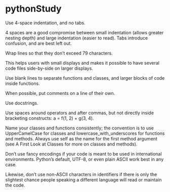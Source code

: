 # pythonStudy
 
Use 4-space indentation, and no tabs.

4 spaces are a good compromise between small indentation (allows greater nesting depth) and large indentation (easier to read). Tabs introduce confusion, and are best left out.

Wrap lines so that they don’t exceed 79 characters.

This helps users with small displays and makes it possible to have several code files side-by-side on larger displays.

Use blank lines to separate functions and classes, and larger blocks of code inside functions.

When possible, put comments on a line of their own.

Use docstrings.

Use spaces around operators and after commas, but not directly inside bracketing constructs: a = f(1, 2) + g(3, 4).

Name your classes and functions consistently; the convention is to use UpperCamelCase for classes and lowercase_with_underscores for functions and methods. Always use self as the name for the first method argument (see A First Look at Classes for more on classes and methods).

Don’t use fancy encodings if your code is meant to be used in international environments. Python’s default, UTF-8, or even plain ASCII work best in any case.

Likewise, don’t use non-ASCII characters in identifiers if there is only the slightest chance people speaking a different language will read or maintain the code.